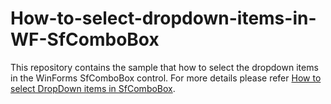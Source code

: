 # How-to-select-dropdown-items-in-WF-SfComboBox
This repository contains the sample that how to select the dropdown items in the WinForms SfComboBox control. For more details please refer [How to select DropDown items in SfComboBox](https://www.syncfusion.com/kb/12155/how-to-select-the-winforms-sfcombobox-dropdown-items-programmatically).
